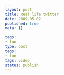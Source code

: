 ```yaml
---
layout: post
title: Real life twitter
date: 2009-05-02
published: true
meta: {}

tags:
- fun
type: post
tags:
- fun
tags: video
status: publish
---
```



